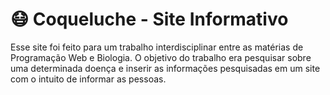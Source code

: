 # 😷 Coqueluche - Site Informativo
Esse site foi feito para um trabalho interdisciplinar entre as matérias de Programação Web e Biologia. O objetivo do trabalho era pesquisar sobre uma determinada doença e inserir as informações pesquisadas em um site com o intuito de informar as pessoas.
